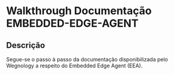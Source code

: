 # Walkthrough Documentação EMBEDDED-EDGE-AGENT

## Descrição
Segue-se o passo à passo da documentação disponibilizada pelo Wegnology a respeito do Embedded Edge Agent (EEA).